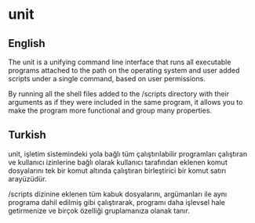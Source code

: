 # unit

## English

The unit is a unifying command line interface that runs all executable programs attached to the path on the operating system and user added scripts under a single command, based on user permissions.

By running all the shell files added to the /scripts directory with their arguments as if they were included in the same program, it allows you to make the program more functional and group many properties.

## Turkish

unit, işletim sistemindeki yola bağlı tüm çalıştırılabilir programları çalıştıran ve kullanıcı izinlerine bağlı olarak kullanıcı tarafından eklenen komut dosyalarını tek bir komut altında çalıştıran birleştirici bir komut satırı arayüzüdür.

/scripts dizinine eklenen tüm kabuk dosyalarını, argümanları ile aynı programa dahil edilmiş gibi çalıştırarak, programı daha işlevsel hale getirmenize ve birçok özelliği gruplamanıza olanak tanır.